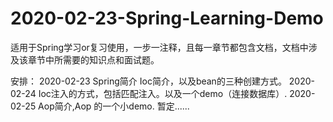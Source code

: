 # 2020-02-23-Spring-Learning-Demo
适用于Spring学习or复习使用，一步一注释，且每一章节都包含文档，文档中涉及该章节中所需要的知识点和面试题。

安排：
  2020-02-23  Spring简介  Ioc简介，以及bean的三种创建方式。
  2020-02-24  Ioc注入的方式，包括匹配注入。以及一个demo（连接数据库）.
  2020-02-25  Aop简介,Aop 的一个小demo.
  暂定......


